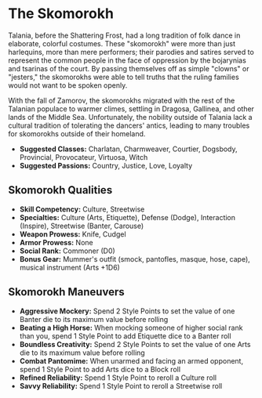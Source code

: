 # The Skomorokh

Talania, before the Shattering Frost, had a long tradition of folk dance
in elaborate, colorful costumes. These "skomorokh" were more than just
harlequins, more than mere performers; their parodies and satires served
to represent the common people in the face of oppression by the
bojarynias and tsarinas of the court. By passing themselves off as
simple "clowns" or "jesters," the skomorokhs were able to tell truths
that the ruling families would not want to be spoken openly.

With the fall of Zamorov, the skomorokhs migrated with the rest of the
Talanian populace to warmer climes, settling in Dragosa, Gallinea, and
other lands of the Middle Sea. Unfortunately, the nobility outside of
Talania lack a cultural tradition of tolerating the dancers' antics,
leading to many troubles for skomorokhs outside of their homeland.

- **Suggested Classes:** Charlatan, Charmweaver, Courtier, Dogsbody, Provincial, Provocateur, Virtuosa, Witch
- **Suggested Passions:** Country, Justice, Love, Loyalty

## Skomorokh Qualities

- **Skill Competency:** Culture, Streetwise
- **Specialties:** Culture (Arts, Etiquette), Defense (Dodge), Interaction (Inspire), Streetwise (Banter, Carouse)
- **Weapon Prowess:** Knife, Cudgel
- **Armor Prowess:** None
- **Social Rank:** Commoner (D0)
- **Bonus Gear:** Mummer's outfit (smock, pantofles, masque, hose, cape), musical instrument (Arts +1D6)

## Skomorokh Maneuvers

- **Aggressive Mockery:** Spend 2 Style Points to set the value of one Banter die to its maximum value before rolling
- **Beating a High Horse:** When mocking someone of higher social rank than you, spend 1 Style Point to add Etiquette dice to a Banter roll
- **Boundless Creativity:** Spend 2 Style Points to set the value of one Arts die to its maximum value before rolling
- **Combat Pantomime:** When unarmed and facing an armed opponent, spend 1 Style Point to add Arts dice to a Block roll
- **Refined Reliability:** Spend 1 Style Point to reroll a Culture roll
- **Savvy Reliability:** Spend 1 Style Point to reroll a Streetwise roll

